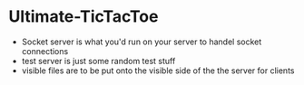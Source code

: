 # Ultimate-TicTacToe

* Socket server is what you'd run on your server to handel socket connections
* test server is just some random test stuff
* visible files are to be put onto the visible side of the the server for clients
